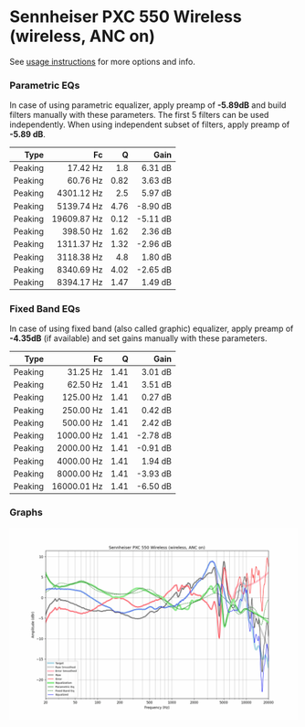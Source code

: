 # Sennheiser PXC 550 Wireless (wireless, ANC on)
See [usage instructions](https://github.com/jaakkopasanen/AutoEq#usage) for more options and info.

### Parametric EQs
In case of using parametric equalizer, apply preamp of **-5.89dB** and build filters manually
with these parameters. The first 5 filters can be used independently.
When using independent subset of filters, apply preamp of **-5.89 dB**.

| Type    | Fc          |    Q | Gain     |
|--------:|------------:|-----:|---------:|
| Peaking | 17.42 Hz    | 1.8  | 6.31 dB  |
| Peaking | 60.76 Hz    | 0.82 | 3.63 dB  |
| Peaking | 4301.12 Hz  | 2.5  | 5.97 dB  |
| Peaking | 5139.74 Hz  | 4.76 | -8.90 dB |
| Peaking | 19609.87 Hz | 0.12 | -5.11 dB |
| Peaking | 398.50 Hz   | 1.62 | 2.36 dB  |
| Peaking | 1311.37 Hz  | 1.32 | -2.96 dB |
| Peaking | 3118.38 Hz  | 4.8  | 1.80 dB  |
| Peaking | 8340.69 Hz  | 4.02 | -2.65 dB |
| Peaking | 8394.17 Hz  | 1.47 | 1.49 dB  |

### Fixed Band EQs
In case of using fixed band (also called graphic) equalizer, apply preamp of **-4.35dB**
(if available) and set gains manually with these parameters.

| Type    | Fc          |    Q | Gain     |
|--------:|------------:|-----:|---------:|
| Peaking | 31.25 Hz    | 1.41 | 3.01 dB  |
| Peaking | 62.50 Hz    | 1.41 | 3.51 dB  |
| Peaking | 125.00 Hz   | 1.41 | 0.27 dB  |
| Peaking | 250.00 Hz   | 1.41 | 0.42 dB  |
| Peaking | 500.00 Hz   | 1.41 | 2.42 dB  |
| Peaking | 1000.00 Hz  | 1.41 | -2.78 dB |
| Peaking | 2000.00 Hz  | 1.41 | -0.91 dB |
| Peaking | 4000.00 Hz  | 1.41 | 1.94 dB  |
| Peaking | 8000.00 Hz  | 1.41 | -3.93 dB |
| Peaking | 16000.01 Hz | 1.41 | -6.50 dB |

### Graphs
![](./Sennheiser%20PXC%20550%20Wireless%20(wireless,%20ANC%20on).png)